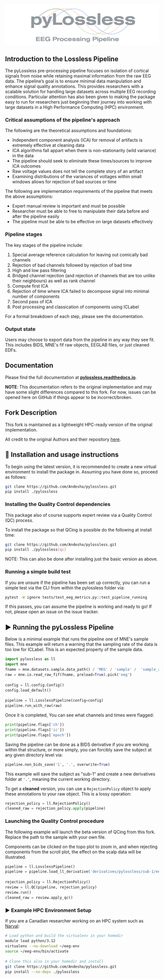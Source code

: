 ![logo](https://github.com/scott-huberty/wip_pipeline-figures/blob/main/logo/Logo_neutral.png)


## Introduction to the Lossless Pipeline

The pyLossless pre-processing pipeline focuses on isolation of cortical signals from noise while retaining maximal information from the raw EEG data. The pipeline’s goal is to ensure minimal data manipulation and enhance signal quality annotations. This provides researchers with a scalable solution for handling large datasets across multiple EEG recording conditions. Particular attention has also been given to making the package easy to run for researchers just beginning their journey into working with large datasets in a High Performance Computing (HPC) environment.

### Critical assumptions of the pipeline's approach

The following are the theoretical assumptions and foundations:

* Independent component analysis (ICA) for removal of artifacts is extremely effective at cleaning data
* ICA algorithms fall appart when there is non-stationarity (wild variance) in the data
* The pipeline should seek to eliminate these times/sources to improve ICA outcomes
* Raw voltage values does not tell the complete story of an artifact
* Examining distributions of the variances of voltages within small windows allows for rejection of bad sources or time

The following are implementation requirements of the pipeline that meets the above assumptions:

* Expert manual review is important and must be possible
* Researcher must be able to free to manipulate their data before and after the pipeline easily
* The pipeline must be able to be effective on large datasets effectively

### Pipeline stages

The key stages of the pipeline include:

1. Special average reference calculation for leaving out comically bad channels
2. Rejection of bad channels followed by rejection of bad time
3. High and low pass filtering
4. Bridged channel rejection (and rejection of channels that are too unlike their neighbours) as well as rank channel
5. Compute first ICA
6. Rejection of time where ICA failed to decompose signal into minimal number of components
7. Second pass of ICA
8. Post processing and classication of components using ICLabel

For a formal breakdown of each step, please see the documentation.

### Output state

Users may choose to export data from the pipeline in any way they see fit. This includes BIDS, MNE's fif raw objects, EEGLAB files, or just cleaned EDFs.

## Documentation
 
Please find the full documentation at
[**pylossless.readthedocs.io**](https://pylossless.readthedocs.io/en/latest/index.html).

**NOTE**: This documentation refers to the original implementation and may have some slight differences compared to this fork. For now, issues can be opened here on GitHub if things appear to be incorrect/broken.

## Fork Description

This fork is maintained as a lightweight HPC-ready version of the original implementation.

All credit to the original Authors and their repository [here](https://github.com/lina-usc/pylossless).


## 📘 Installation and usage instructions

To begin using the latest version, it is recommended to create a new virtual environment to install the package in. Assuming you have done so, proceed as follows:
```bash
git clone https://github.com/Andesha/pylossless.git
pip install ./pylossless
```

### Installing the Quality Control dependencies

This package also of course supports expert review via a Quality Control (QC) process.

To install the package so that QCing is possible do the following at install time:
```bash
git clone https://github.com/Andesha/pylossless.git
pip install ./pylossless[qc]
```

NOTE: This can also be done after installing just the basic version as above.

### Running a simple build test

If you are unsure if the pipeline has been set up correctly, you can run a simple test via the CLI from within the pylossless folder via:
```bash
pytest -W ignore tests/test_eeg_metrics.py::test_pipeline_running
```

If this passes, you can assume the pipeline is working and ready to go! If not, please open an issue on the issue tracker.

## ▶️ Running the pyLossless Pipeline
Below is a minimal example that runs the pipeline one of MNE's sample files. This example will return a warning that the sampling rate of the data is too low for ICLabel. This is an expected property of the sample data.

```python
import pylossless as ll 
import mne
fname = mne.datasets.sample.data_path() / 'MEG' / 'sample' /  'sample_audvis_raw.fif'
raw = mne.io.read_raw_fif(fname, preload=True).pick('eeg')

config = ll.config.Config()
config.load_default()

pipeline = ll.LosslessPipeline(config=config)
pipeline.run_with_raw(raw)
```

Once it is completed, You can see what channels and times were flagged:
```python
print(pipeline.flags['ch'])
print(pipeline.flags['ic'])
print(pipeline.flags['epoch'])
```

Saving the pipeline can be done as a BIDS derivative if you are working within that structure, or more simply, you can forcibly save the subject at any given directory level via:

```python
pipeline.non_bids_save('1', '.', overwrite=True)
```

This example will save the subject as "sub-1" and create a new derivatives folder at `'.'`, meaning the current working directory.

To get a **cleaned** version, you can use a `RejectionPolicy` object to apply
these annotations to your raw object. This is a lossy operation:
```python
rejection_policy = ll.RejectionPolicy()
cleaned_raw = rejection_policy.apply(pipeline)
```

### Launching the Quality Control procedure

The following example will launch the beta version of QCing from this fork. Replace the path to the sample with your own file.

Components can be clicked on the topo plot to zoom in, and when rejecting components from the scroll plot, the effect on the scalp data will be illustrated.

```python
pipeline = ll.LosslessPipeline()
pipeline = pipeline.load_ll_derivative('derivatives/pylossless/sub-1/eeg/sub-1_task-pyl_eeg.edf')

rejection_policy = ll.RejectionPolicy()
review = ll.QC(pipeline, rejection_policy)
review.run()
cleaned_raw = review.apply_qc()
```

### ▶️ Example HPC Environment Setup

If you are a Canadian researcher working on an HPC system such as [Narval](https://docs.alliancecan.ca/wiki/Narval/en):

```bash
# Load python and build the virtualenv in your homedir
module load python/3.12
virtualenv --no-download ~/eeg-env
source ~/eeg-env/bin/activate

# Clone this also in your homedir and install
git clone https://github.com/Andesha/pylossless.git
pip install --no-deps ./pylossless
```